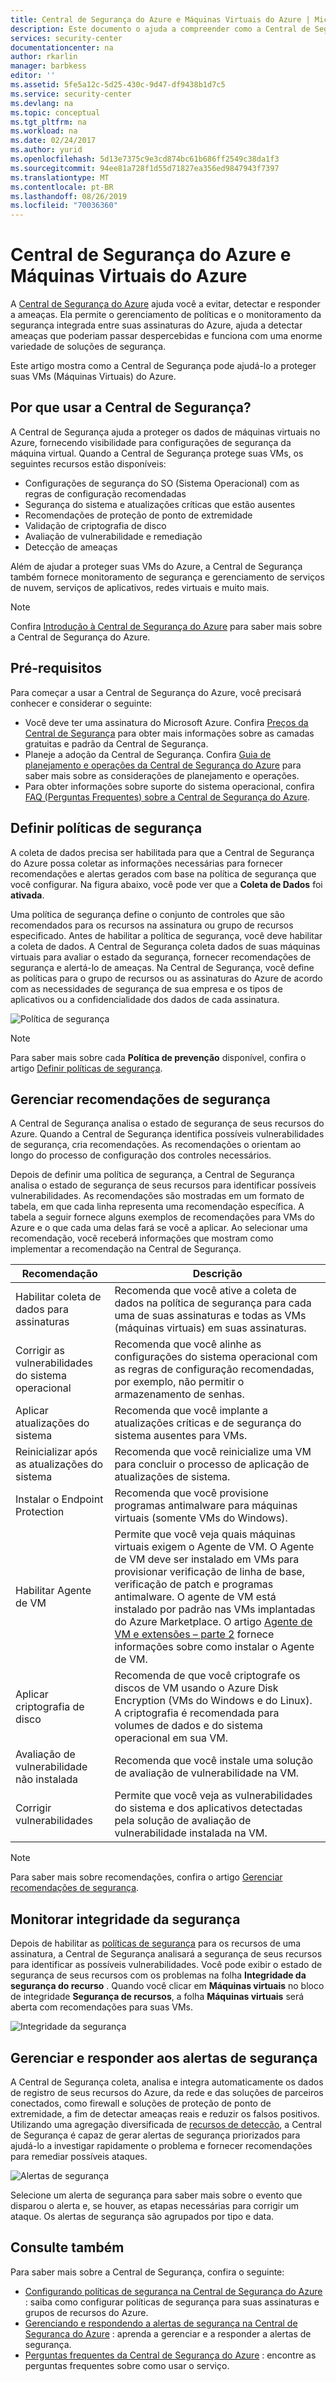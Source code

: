 ```yaml
---
title: Central de Segurança do Azure e Máquinas Virtuais do Azure | Microsoft Docs
description: Este documento o ajuda a compreender como a Central de Segurança do Azure pode proteger suas Máquinas Virtuais do Azure.
services: security-center
documentationcenter: na
author: rkarlin
manager: barbkess
editor: ''
ms.assetid: 5fe5a12c-5d25-430c-9d47-df9438b1d7c5
ms.service: security-center
ms.devlang: na
ms.topic: conceptual
ms.tgt_pltfrm: na
ms.workload: na
ms.date: 02/24/2017
ms.author: yurid
ms.openlocfilehash: 5d13e7375c9e3cd874bc61b686ff2549c38da1f3
ms.sourcegitcommit: 94ee81a728f1d55d71827ea356ed9847943f7397
ms.translationtype: MT
ms.contentlocale: pt-BR
ms.lasthandoff: 08/26/2019
ms.locfileid: "70036360"
---
```

# <a name="azure-security-center-and-azure-virtual-machines"></a>Central de Segurança do Azure e Máquinas Virtuais do Azure
A [Central de Segurança do Azure](https://azure.microsoft.com/services/security-center/) ajuda você a evitar, detectar e responder a ameaças. Ela permite o gerenciamento de políticas e o monitoramento da segurança integrada entre suas assinaturas do Azure, ajuda a detectar ameaças que poderiam passar despercebidas e funciona com uma enorme variedade de soluções de segurança.

Este artigo mostra como a Central de Segurança pode ajudá-lo a proteger suas VMs (Máquinas Virtuais) do Azure.

## <a name="why-use-security-center"></a>Por que usar a Central de Segurança?
A Central de Segurança ajuda a proteger os dados de máquinas virtuais no Azure, fornecendo visibilidade para configurações de segurança da máquina virtual. Quando a Central de Segurança protege suas VMs, os seguintes recursos estão disponíveis:

* Configurações de segurança do SO (Sistema Operacional) com as regras de configuração recomendadas
* Segurança do sistema e atualizações críticas que estão ausentes
* Recomendações de proteção de ponto de extremidade
* Validação de criptografia de disco
* Avaliação de vulnerabilidade e remediação
* Detecção de ameaças

Além de ajudar a proteger suas VMs do Azure, a Central de Segurança também fornece monitoramento de segurança e gerenciamento de serviços de nuvem, serviços de aplicativos, redes virtuais e muito mais. 

> [!NOTE]
> Confira [Introdução à Central de Segurança do Azure](security-center-intro.md) para saber mais sobre a Central de Segurança do Azure.
> 
> 

## <a name="prerequisites"></a>Pré-requisitos
Para começar a usar a Central de Segurança do Azure, você precisará conhecer e considerar o seguinte:

* Você deve ter uma assinatura do Microsoft Azure. Confira [Preços da Central de Segurança](https://azure.microsoft.com/pricing/details/security-center/) para obter mais informações sobre as camadas gratuitas e padrão da Central de Segurança.
* Planeje a adoção da Central de Segurança. Confira [Guia de planejamento e operações da Central de Segurança do Azure](security-center-planning-and-operations-guide.md) para saber mais sobre as considerações de planejamento e operações.
* Para obter informações sobre suporte do sistema operacional, confira [FAQ (Perguntas Frequentes) sobre a Central de Segurança do Azure](security-center-faq.md). 

## <a name="set-security-policy"></a>Definir políticas de segurança
A coleta de dados precisa ser habilitada para que a Central de Segurança do Azure possa coletar as informações necessárias para fornecer recomendações e alertas gerados com base na política de segurança que você configurar. Na figura abaixo, você pode ver que a **Coleta de Dados** foi **ativada**.

Uma política de segurança define o conjunto de controles que são recomendados para os recursos na assinatura ou grupo de recursos especificado. Antes de habilitar a política de segurança, você deve habilitar a coleta de dados. A Central de Segurança coleta dados de suas máquinas virtuais para avaliar o estado da segurança, fornecer recomendações de segurança e alertá-lo de ameaças. Na Central de Segurança, você define as políticas para o grupo de recursos ou as assinaturas do Azure de acordo com as necessidades de segurança de sua empresa e os tipos de aplicativos ou a confidencialidade dos dados de cada assinatura. 

![Política de segurança](./media/security-center-virtual-machine/security-center-virtual-machine-fig1.png)

> [!NOTE]
> Para saber mais sobre cada **Política de prevenção** disponível, confira o artigo [Definir políticas de segurança](tutorial-security-policy.md).

## <a name="manage-security-recommendations"></a>Gerenciar recomendações de segurança
A Central de Segurança analisa o estado de segurança de seus recursos do Azure. Quando a Central de Segurança identifica possíveis vulnerabilidades de segurança, cria recomendações. As recomendações o orientam ao longo do processo de configuração dos controles necessários.

Depois de definir uma política de segurança, a Central de Segurança analisa o estado de segurança de seus recursos para identificar possíveis vulnerabilidades. As recomendações são mostradas em um formato de tabela, em que cada linha representa uma recomendação específica. A tabela a seguir fornece alguns exemplos de recomendações para VMs do Azure e o que cada uma delas fará se você a aplicar. Ao selecionar uma recomendação, você receberá informações que mostram como implementar a recomendação na Central de Segurança.

| Recomendação | Descrição |
| --- | --- |
| Habilitar coleta de dados para assinaturas |Recomenda que você ative a coleta de dados na política de segurança para cada uma de suas assinaturas e todas as VMs (máquinas virtuais) em suas assinaturas. |
| Corrigir as vulnerabilidades do sistema operacional |Recomenda que você alinhe as configurações do sistema operacional com as regras de configuração recomendadas, por exemplo, não permitir o armazenamento de senhas. |
| Aplicar atualizações do sistema |Recomenda que você implante a atualizações críticas e de segurança do sistema ausentes para VMs. |
| Reinicializar após as atualizações do sistema |Recomenda que você reinicialize uma VM para concluir o processo de aplicação de atualizações de sistema. |
| Instalar o Endpoint Protection |Recomenda que você provisione programas antimalware para máquinas virtuais (somente VMs do Windows). |
| Habilitar Agente de VM |Permite que você veja quais máquinas virtuais exigem o Agente de VM. O Agente de VM deve ser instalado em VMs para provisionar verificação de linha de base, verificação de patch e programas antimalware. O agente de VM está instalado por padrão nas VMs implantadas do Azure Marketplace. O artigo [Agente de VM e extensões – parte 2](https://azure.microsoft.com/blog/2014/04/15/vm-agent-and-extensions-part-2/) fornece informações sobre como instalar o Agente de VM. |
| Aplicar criptografia de disco |Recomenda de que você criptografe os discos de VM usando o Azure Disk Encryption (VMs do Windows e do Linux). A criptografia é recomendada para volumes de dados e do sistema operacional em sua VM. |
| Avaliação de vulnerabilidade não instalada |Recomenda que você instale uma solução de avaliação de vulnerabilidade na VM. |
| Corrigir vulnerabilidades |Permite que você veja as vulnerabilidades do sistema e dos aplicativos detectadas pela solução de avaliação de vulnerabilidade instalada na VM. |

> [!NOTE]
> Para saber mais sobre recomendações, confira o artigo [Gerenciar recomendações de segurança](security-center-recommendations.md).
> 
> 

## <a name="monitor-security-health"></a>Monitorar integridade da segurança
Depois de habilitar as [políticas de segurança](tutorial-security-policy.md) para os recursos de uma assinatura, a Central de Segurança analisará a segurança de seus recursos para identificar as possíveis vulnerabilidades.  Você pode exibir o estado de segurança de seus recursos com os problemas na folha **Integridade da segurança do recurso** . Quando você clicar em **Máquinas virtuais** no bloco de integridade **Segurança de recursos**, a folha **Máquinas virtuais** será aberta com recomendações para suas VMs. 

![Integridade da segurança](./media/security-center-virtual-machine/security-center-virtual-machine-fig2.png)

## <a name="manage-and-respond-to-security-alerts"></a>Gerenciar e responder aos alertas de segurança
A Central de Segurança coleta, analisa e integra automaticamente os dados de registro de seus recursos do Azure, da rede e das soluções de parceiros conectados, como firewall e soluções de proteção de ponto de extremidade, a fim de detectar ameaças reais e reduzir os falsos positivos. Utilizando uma agregação diversificada de [recursos de detecção](security-center-alerts-overview.md#detect-threats), a Central de Segurança é capaz de gerar alertas de segurança priorizados para ajudá-lo a investigar rapidamente o problema e fornecer recomendações para remediar possíveis ataques.

![Alertas de segurança](./media/security-center-virtual-machine/security-center-virtual-machine-fig3.png)

Selecione um alerta de segurança para saber mais sobre o evento que disparou o alerta e, se houver, as etapas necessárias para corrigir um ataque. Os alertas de segurança são agrupados por tipo e data.

## <a name="see-also"></a>Consulte também
Para saber mais sobre a Central de Segurança, confira o seguinte:

* [Configurando políticas de segurança na Central de Segurança do Azure](tutorial-security-policy.md) : saiba como configurar políticas de segurança para suas assinaturas e grupos de recursos do Azure.
* [Gerenciando e respondendo a alertas de segurança na Central de Segurança do Azure](security-center-managing-and-responding-alerts.md) : aprenda a gerenciar e a responder a alertas de segurança.
* [Perguntas frequentes da Central de Segurança do Azure](security-center-faq.md) : encontre as perguntas frequentes sobre como usar o serviço.

